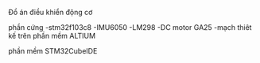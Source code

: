 Đồ án điều khiển động cơ

phần cứng
  -stm32f103c8
  -IMU6050
  -LM298
  -DC motor GA25
  -mạch thiêt kế trên phần mềm ALTIUM

phần mềm
   STM32CubeIDE
  
